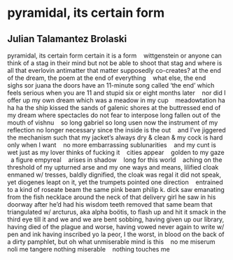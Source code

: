 # pyramidal, its certain form
## Julian Talamantez Brolaski
pyramidal, its certain form
certain it is a form    wittgenstein or anyone
can think of a stag in their mind
but not be able to shoot that stag
and where is all that everlovin antimatter
that matter supposedly co-creates?
at the end of the dream, the poem
at the end of everything    what else, the end    sighs sor juana
the doors have an 11-minute song called ‘the end’
which feels serious when you are 11 and stupid
six or eight months later    nor did I offer up my own dream
which was a meadow in my cup    meadowtation ha ha ha
the ship kissed the sands of galenic shores at the buttressed
end of my dream where spectacles do not fear to interpose
long fallen out of  the mouth of vishnu    so long gabriel so long usen
now the instrument of my reflection no longer necessary since
the inside is the out    and I’ve jiggered the mechanism
such that my jacket’s always dry & clean & my
cock is hard only when I want    no more embarrassing
sublunarities    and my cunt is wet just as my lover thinks
of fucking it    cities appear    golden to my gaze    a figure
empyreal    arises in shadow    long for this world    aching on the
threshold of my upturned arse and my one
ways and means, lilified cloak enmaned
w/ tresses, baldly dignified, the cloak was
regal it did not speak, yet diogenes leapt on it, yet the trumpets
pointed one direction    entrained to a kind of roseate beam
the same pink beam philip k. dick saw
emanating from the fish necklace around the neck of
that delivery girl he saw in his doorway after he’d
had his wisdom teeth removed
that same beam that triangulated
w/ arcturus, aka alpha boötis, to flash up and
hit it smack in the third eye till it and we and we are bent sobbing,
having given up our library, having died of the
plague and worse, having vowed never again to write w/ pen and ink
having inscribed yo la peor, I the worst, in blood
on the back of a dirty pamphlet, but oh what
unmiserable mind is this    no me miserum    noli me tangere
nothing miserable    nothing touches me